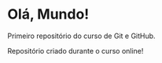 # Olá, Mundo!
 Primeiro repositório do curso de Git e GitHub.

 Repositório criado durante o curso online!
